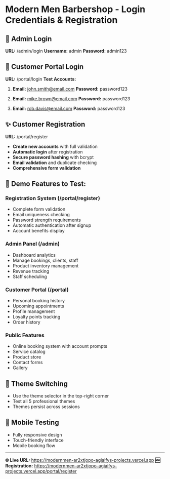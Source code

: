 # Modern Men Barbershop - Login Credentials & Registration

## 🔐 Admin Login
**URL:** /admin/login
**Username:** admin
**Password:** admin123

## 👤 Customer Portal Login  
**URL:** /portal/login
**Test Accounts:**
1. **Email:** john.smith@email.com
   **Password:** password123
   
2. **Email:** mike.brown@email.com
   **Password:** password123

3. **Email:** rob.davis@email.com
   **Password:** password123

## ✨ Customer Registration
**URL:** /portal/register
- **Create new accounts** with full validation
- **Automatic login** after registration
- **Secure password hashing** with bcrypt
- **Email validation** and duplicate checking
- **Comprehensive form validation**

## 🎯 Demo Features to Test:

### Registration System (/portal/register)
- Complete form validation
- Email uniqueness checking  
- Password strength requirements
- Automatic authentication after signup
- Account benefits display

### Admin Panel (/admin)
- Dashboard analytics
- Manage bookings, clients, staff
- Product inventory management
- Revenue tracking
- Staff scheduling

### Customer Portal (/portal)
- Personal booking history
- Upcoming appointments
- Profile management
- Loyalty points tracking
- Order history

### Public Features
- Online booking system with account prompts
- Service catalog
- Product store
- Contact forms
- Gallery

## 🎨 Theme Switching
- Use the theme selector in the top-right corner
- Test all 5 professional themes
- Themes persist across sessions

## 📱 Mobile Testing
- Fully responsive design
- Touch-friendly interface
- Mobile booking flow

---
**🌐 Live URL:** https://modernmen-ar2xtjopo-agiaifys-projects.vercel.app
**🆕 Registration:** https://modernmen-ar2xtjopo-agiaifys-projects.vercel.app/portal/register